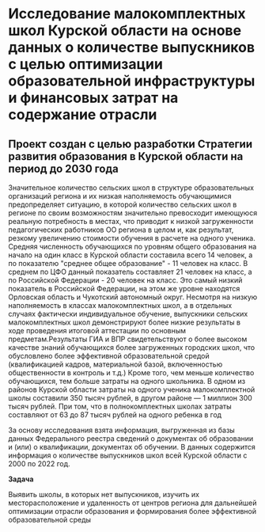 # Исследование малокомплектных школ Курской области на основе данных о количестве выпускников c целью оптимизации образовательной инфраструктуры и финансовых затрат на содержание отрасли

## Проект создан с целью разработки Стратегии развития образования в Курской области на период до 2030 года

Значительное количество сельских школ в структуре образовательных организаций региона и их низкая наполняемость обучающимися предопределяет ситуацию, в которой количество сельских школ в регионе по своим возможностям значительно превосходит имеющуюся реальную потребность в местах, что приводит к низкой загруженности педагогических работников ОО региона в целом и, как результат, резкому увеличению стоимости обучения в расчете на одного ученика.
Средняя численность обучающихся по уровням общего образования на начало на один класс в Курской области составила всего 14 человек, а по показателю "среднее общее образование" - 11 человек на класс. В среднем по ЦФО данный показатель составляет 21 человек на класс, а по Российской Федерации - 20 человек на класс. Это самый низкий показатель в Российской Федерации, на этом же уровне находятся Орловская область и Чукотский автономный округ.
Несмотря на низкую наполняемость в классах малокомплектных школ, а в отдельных случаях фактически индивидуальное обучение, выпускники сельских малокомплектных школ демонстрируют более низкие результаты в ходе проведения итоговой аттестации по основным предметам.Результаты ГИА и ВПР свидетельствуют о более высоком качестве знаний обучающихся более загруженных городских школ, что обусловлено более эффективной образовательной средой (квалификацией кадров, материальной базой, включенностью общественности в контроль и т.д.)
Кроме того, чем меньше количество обучающихся, тем больше затраты на одного школьника. В одном из районов Курской области затраты на одного ученика малокомплектной школы составили 350 тысяч рублей, в другом районе — 1 миллион 300 тысяч рублей. При том, что в полнокомплектных школах затраты составляют от 63 до 87 тысяч рублей на одного ребенка в год

За основу исследования взята информация, выгруженная из базы данных Федерального реестра сведений о документах об образовании и (или) о квалификации, документах об обучении. В данных содержится информация о количестве выпускников школ всей Курской области с 2000 по 2022 год.

**Задача**

Выявить школы, в которых нет выпускников, изучить их месторасположение и удаленность от центров региона для дальнейшей оптимизации отрасли образования и формирования более эффективной образовательной среды
